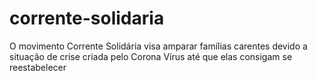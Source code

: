 # corrente-solidaria
O movimento Corrente Solidária visa amparar famílias carentes devido a situação de crise criada pelo Corona Vírus até que elas consigam se reestabelecer
